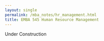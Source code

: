 ```yaml
---
layout: single
permalink: /mba_notes/hr_management.html
title: EMBA 545 Human Resource Management
---
```

Under Construction
